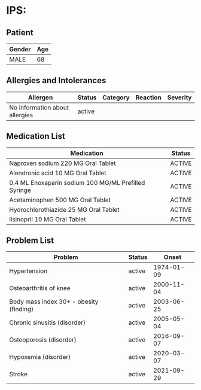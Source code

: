 # IPS:

## Patient

|Gender|Age|
|---|---|
|MALE|68|

## Allergies and Intolerances

|Allergen|Status|Category|Reaction|Severity|
|---|---|---|---|---|
|No information about allergies|active||||

## Medication List

|Medication|Status|
|---|---|
|Naproxen sodium 220 MG Oral Tablet|ACTIVE|
|Alendronic acid 10 MG Oral Tablet|ACTIVE|
|0.4 ML Enoxaparin sodium 100 MG/ML Prefilled Syringe|ACTIVE|
|Acetaminophen 500 MG Oral Tablet|ACTIVE|
|Hydrochlorothiazide 25 MG Oral Tablet|ACTIVE|
|lisinopril 10 MG Oral Tablet|ACTIVE|

## Problem List

|Problem|Status|Onset|
|---|---|---|
|Hypertension|active|1974-01-09|
|Osteoarthritis of knee|active|2000-11-04|
|Body mass index 30+ - obesity (finding)|active|2003-06-25|
|Chronic sinusitis (disorder)|active|2005-05-04|
|Osteoporosis (disorder)|active|2016-09-07|
|Hypoxemia (disorder)|active|2020-03-07|
|Stroke|active|2021-09-29|
